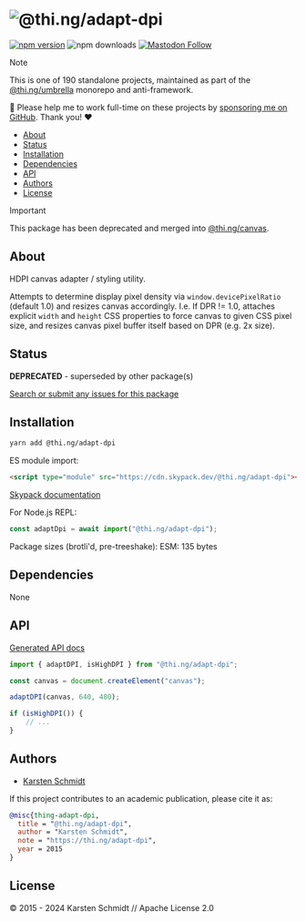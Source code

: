 <!-- This file is generated - DO NOT EDIT! -->
<!-- Please see: https://github.com/thi-ng/umbrella/blob/develop/CONTRIBUTING.md#changes-to-readme-files -->
# ![@thi.ng/adapt-dpi](https://media.thi.ng/umbrella/banners-20230807/thing-adapt-dpi.svg?3c0ddd12)

[![npm version](https://img.shields.io/npm/v/@thi.ng/adapt-dpi.svg)](https://www.npmjs.com/package/@thi.ng/adapt-dpi)
![npm downloads](https://img.shields.io/npm/dm/@thi.ng/adapt-dpi.svg)
[![Mastodon Follow](https://img.shields.io/mastodon/follow/109331703950160316?domain=https%3A%2F%2Fmastodon.thi.ng&style=social)](https://mastodon.thi.ng/@toxi)

> [!NOTE]
> This is one of 190 standalone projects, maintained as part
> of the [@thi.ng/umbrella](https://github.com/thi-ng/umbrella/) monorepo
> and anti-framework.
>
> 🚀 Please help me to work full-time on these projects by [sponsoring me on
> GitHub](https://github.com/sponsors/postspectacular). Thank you! ❤️

- [About](#about)
- [Status](#status)
- [Installation](#installation)
- [Dependencies](#dependencies)
- [API](#api)
- [Authors](#authors)
- [License](#license)

> [!IMPORTANT]
> This package has been deprecated and merged into
> [@thi.ng/canvas](https://github.com/thi-ng/umbrella/blob/develop/packages/canvas/).

## About

HDPI canvas adapter / styling utility.

Attempts to determine display pixel density via `window.devicePixelRatio`
(default 1.0) and resizes canvas accordingly. I.e. If DPR != 1.0, attaches
explicit `width` and `height` CSS properties to force canvas to given CSS pixel
size, and resizes canvas pixel buffer itself based on DPR (e.g. 2x size).

## Status

**DEPRECATED** - superseded by other package(s)

[Search or submit any issues for this package](https://github.com/thi-ng/umbrella/issues?q=%5Badapt-dpi%5D+in%3Atitle)

## Installation

```bash
yarn add @thi.ng/adapt-dpi
```

ES module import:

```html
<script type="module" src="https://cdn.skypack.dev/@thi.ng/adapt-dpi"></script>
```

[Skypack documentation](https://docs.skypack.dev/)

For Node.js REPL:

```js
const adaptDpi = await import("@thi.ng/adapt-dpi");
```

Package sizes (brotli'd, pre-treeshake): ESM: 135 bytes

## Dependencies

None

## API

[Generated API docs](https://docs.thi.ng/umbrella/adapt-dpi/)

```ts
import { adaptDPI, isHighDPI } from "@thi.ng/adapt-dpi";

const canvas = document.createElement("canvas");

adaptDPI(canvas, 640, 480);

if (isHighDPI()) {
    // ...
}
```

## Authors

- [Karsten Schmidt](https://thi.ng)

If this project contributes to an academic publication, please cite it as:

```bibtex
@misc{thing-adapt-dpi,
  title = "@thi.ng/adapt-dpi",
  author = "Karsten Schmidt",
  note = "https://thi.ng/adapt-dpi",
  year = 2015
}
```

## License

&copy; 2015 - 2024 Karsten Schmidt // Apache License 2.0
